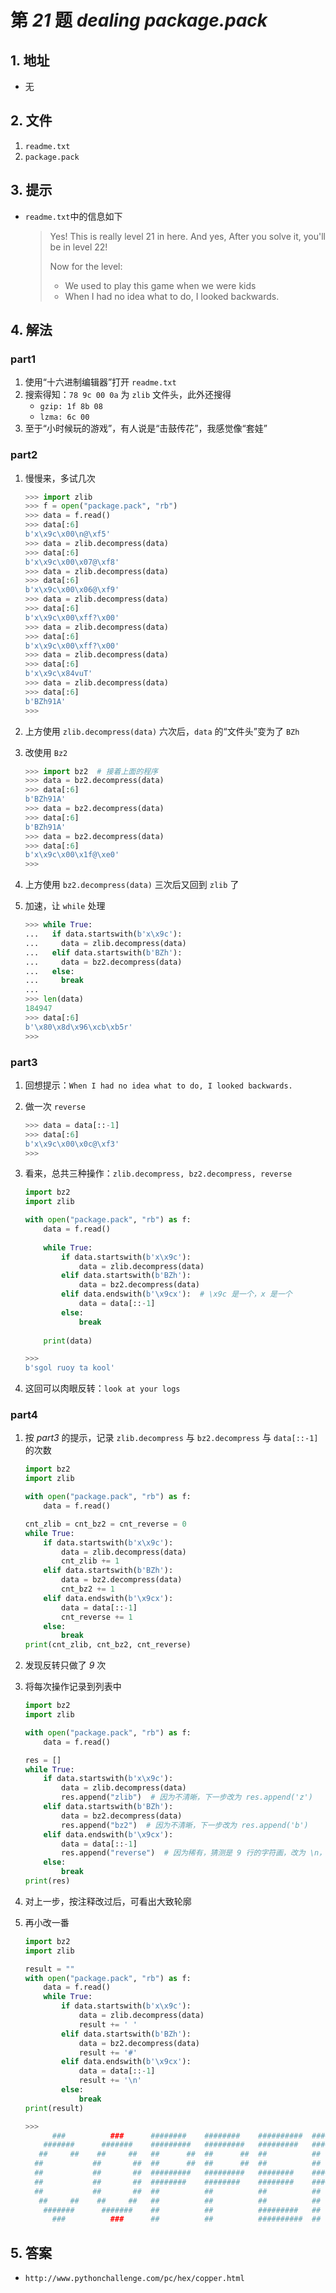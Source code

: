 # 第 *21* 题 *dealing package.pack*

## 1. 地址

- 无

## 2. 文件

1. `readme.txt`
2. `package.pack`

## 3. 提示

- `readme.txt`中的信息如下

    > Yes! This is really level 21 in here. 
    > And yes, After you solve it, you'll be in level 22!
    >
    > Now for the level:
    >
    > * We used to play this game when we were kids
    > * When I had no idea what to do, I looked backwards.

## 4. 解法

### part1

1. 使用“十六进制编辑器”打开 `readme.txt`
2. 搜索得知：`78 9c 00 0a`  为 `zlib` 文件头，此外还搜得
    - `gzip: 1f 8b 08`
    - `lzma: 6c 00`
3. 至于“小时候玩的游戏”，有人说是“击鼓传花”，我感觉像“套娃”

### part2

1. 慢慢来，多试几次

    ```python
    >>> import zlib
    >>> f = open("package.pack", "rb")
    >>> data = f.read()
    >>> data[:6]
    b'x\x9c\x00\n@\xf5'
    >>> data = zlib.decompress(data)
    >>> data[:6]
    b'x\x9c\x00\x07@\xf8'
    >>> data = zlib.decompress(data)
    >>> data[:6]
    b'x\x9c\x00\x06@\xf9'
    >>> data = zlib.decompress(data)
    >>> data[:6]
    b'x\x9c\x00\xff?\x00'
    >>> data = zlib.decompress(data)
    >>> data[:6]
    b'x\x9c\x00\xff?\x00'
    >>> data = zlib.decompress(data)
    >>> data[:6]
    b'x\x9c\x84vuT'
    >>> data = zlib.decompress(data)
    >>> data[:6]
    b'BZh91A'
    >>>
    ```

2. 上方使用 `zlib.decompress(data)` 六次后，`data` 的“文件头”变为了 `BZh`
3. 改使用 `Bz2`

    ```python
    >>> import bz2  # 接着上面的程序
    >>> data = bz2.decompress(data)
    >>> data[:6]
    b'BZh91A'
    >>> data = bz2.decompress(data)
    >>> data[:6]
    b'BZh91A'
    >>> data = bz2.decompress(data)
    >>> data[:6]
    b'x\x9c\x00\x1f@\xe0'
    >>> 
    ```

4. 上方使用 `bz2.decompress(data)` 三次后又回到 `zlib` 了
5. 加速，让 `while` 处理

    ```python
    >>> while True:
    ...   if data.startswith(b'x\x9c'):
    ...     data = zlib.decompress(data)
    ...   elif data.startswith(b'BZh'):
    ...     data = bz2.decompress(data)
    ...   else:
    ...     break
    ...
    >>> len(data)
    184947
    >>> data[:6]
    b'\x80\x8d\x96\xcb\xb5r'
    >>> 
    ```

### part3

1. 回想提示：`When I had no idea what to do, I looked backwards.`
2. 做一次 `reverse`

    ```python
    >>> data = data[::-1]
    >>> data[:6]
    b'x\x9c\x00\x0c@\xf3'
    >>> 
    ```

3. 看来，总共三种操作：`zlib.decompress, bz2.decompress, reverse`

    ```python
    import bz2
    import zlib
    
    with open("package.pack", "rb") as f:
        data = f.read()
        
        while True:
            if data.startswith(b'x\x9c'):
                data = zlib.decompress(data)
            elif data.startswith(b'BZh'):
                data = bz2.decompress(data)
            elif data.endswith(b'\x9cx'):  # \x9c 是一个，x 是一个
                data = data[::-1]
            else:
                break
        
        print(data)
    
    >>>
    b'sgol ruoy ta kool'
    ```

4. 这回可以肉眼反转：`look at your logs`

### part4

1. 按 *part3* 的提示，记录 `zlib.decompress` 与 `bz2.decompress` 与 `data[::-1]` 的次数

    ```python
    import bz2
    import zlib
    
    with open("package.pack", "rb") as f:
        data = f.read()
    
    cnt_zlib = cnt_bz2 = cnt_reverse = 0
    while True:
        if data.startswith(b'x\x9c'):
            data = zlib.decompress(data)
            cnt_zlib += 1
        elif data.startswith(b'BZh'):
            data = bz2.decompress(data)
            cnt_bz2 += 1
        elif data.endswith(b'\x9cx'):
            data = data[::-1]
            cnt_reverse += 1
        else:
            break
    print(cnt_zlib, cnt_bz2, cnt_reverse)
    ```

2. 发现反转只做了 *9* 次

3. 将每次操作记录到列表中

    ```python
    import bz2
    import zlib
    
    with open("package.pack", "rb") as f:
        data = f.read()
    
    res = []
    while True:
        if data.startswith(b'x\x9c'):
            data = zlib.decompress(data)
            res.append("zlib")  # 因为不清晰，下一步改为 res.append('z')
        elif data.startswith(b'BZh'):
            data = bz2.decompress(data)
            res.append("bz2")  # 因为不清晰，下一步改为 res.append('b')
        elif data.endswith(b'\x9cx'):
            data = data[::-1]
            res.append("reverse")  # 因为稀有，猜测是 9 行的字符画，改为 \n，下一步把 list 改为 str
        else:
            break
    print(res)
    ```

4. 对上一步，按注释改过后，可看出大致轮廓

5. 再小改一番

    ```python
    import bz2
    import zlib
    
    result = ""
    with open("package.pack", "rb") as f:
        data = f.read()
        while True:
            if data.startswith(b'x\x9c'):
                data = zlib.decompress(data)
                result += ' '
            elif data.startswith(b'BZh'):
                data = bz2.decompress(data)
                result += '#'
            elif data.endswith(b'\x9cx'):
                data = data[::-1]
                result += '\n'
            else:
                break
    print(result)
    
    >>>
          ###          ###      ########    ########    ##########  ########
        #######      #######    #########   #########   #########   #########
       ##     ##    ##     ##   ##      ##  ##      ##  ##          ##      ##
      ##           ##       ##  ##      ##  ##      ##  ##          ##      ##
      ##           ##       ##  #########   #########   ########    #########
      ##           ##       ##  ########    ########    ########    ########
      ##           ##       ##  ##          ##          ##          ##   ##
       ##     ##    ##     ##   ##          ##          ##          ##    ##
        #######      #######    ##          ##          #########   ##     ##
          ###          ###      ##          ##          ##########  ##      ##
    ```

## 5. 答案

- `http://www.pythonchallenge.com/pc/hex/copper.html`